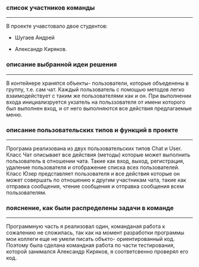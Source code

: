 ### список участников команды
---
  В проекте учавстовало двое студентов:
- Шугаев Андрей
+ Александр Киряков. 
### описание выбранной идеи решения
---
  В контейнере хранятся объекты- пользователи, которые объеденены в группу, т.е. сам чат. Каждый пользователь с помощью
методов легко взаимодействует с таким же пользователями как и он. При выполнении входа инициализруется укзатель на 
польззователя от имени которого был выполнен вход, и от него выполняются все действия предлагаемые меню.

### описание пользовательских типов и функций в проекте
---
  Програма реализована из двух пользовательских типов Chat и User. Класс Чат описывает все действия (методы) которые может выполнить пользователь в отношении чата.
Такие как вход, выход, регистрация, удаление пользователя и отображение списка всех пользователей. 
Класс Юзер представляет пользователя и все действия которые он может совершать по отношению к другим 
участникам чата, такие как отправка сообщения, чтение сообщения и отправка сообщения всем пользователям.
### пояснение, как были распределены задачи в команде
---
  Программную часть я реализовал один, команданая работа к сожалению не сложилась, так
как на момент разработки программы мои коллеги еще не умели писать объкто- ориентированный код.
Поэтому была сделана командная работа по части тестирования, которой занимался Александр Киряков,
я соответсвенно проверял его код.
